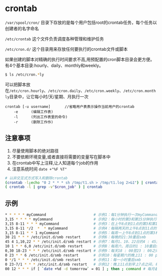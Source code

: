 # crontab

`/var/spool/cron/` 目录下存放的是每个用户包括root的crontab任务，每个任务以创建者的名字命名

`/etc/crontab` 这个文件负责调度各种管理和维护任务

`/etc/cron.d/` 这个目录用来存放任何要执行的crontab文件或脚本

如果创建的脚本对精确的执行时间要求不高,用预配置的cron脚本目录会更方便。有4个基本目录:hourly、daily、monthly和weekly。

```bash
$ ls /etc/cron.*ly
```

可以把脚本放在`/etc/cron.hourly`、`/etc/cron.daily`、`/etc/cron.weekly`、`/etc/cron.monthly`目录中，让它每小时/天/星期、月执行一次

```
crontab [-u username]　　　　//省略用户表表示操作当前用户的crontab
    -e      (编辑工作表)
    -l      (列出工作表里的命令)
    -r      (删除工作作)
```

## 注意事项

1. 尽量使用脚本的绝对路径
2. 不要依赖环境变量,或者直接将需要的变量写在脚本中
3. 在crontab中写上注释,让人知道每个job的作用
4. 注意系统时间 `date +"%F %T"`

```bash
# 以非交互式方式写入和删除crontab
(crontab -l;echo "0 2 * * * sh /tmp/t1.sh > /tmp/t1.log 2>&1") | crontab
( crontab -l | grep -v"$cron_job" ) | crontab 
```


## 示例
```bash
* * * * * myCommand                      # 示例1：每1分钟执行一次myCommand
3,15 * * * * myCommand                   # 示例2：每小时的第3和第15分钟执行
3,15 8-11 * * * myCommand                # 示例3：在上午8点到11点的第3和第15分钟执行
3,15 8-11 */2  *  * myCommand            # 示例4：每隔两天的上午8点到11点的第3和第15分钟执行
3,15 8-11 * * 1 myCommand                # 示例5：每周一上午8点到11点的第3和第15分钟执行
30 21 * * * /etc/init.d/smb restart      # 示例6：每晚的21:30重启smb
45 4 1,10,22 * * /etc/init.d/smb restart # 示例7：每月1、10、22日的4 : 45重启smb
10 1 * * 6,0 /etc/init.d/smb restart     # 示例8：每周六、周日的1 : 10重启smb
0,30 18-23 * * * /etc/init.d/smb restart # 示例9：每天18 : 00至23 : 00之间每隔30分钟重启smb
0 23 * * 6 /etc/init.d/smb restart       # 示例10：每星期六的晚上11 : 00 pm重启smb
0 */1 * * * /etc/init.d/smb restart      # 示例11：每一小时重启smb
0 23-7/1 * * * /etc/init.d/smb restart   # 示例12：晚上11点到早上7点之间，每隔一小时重启smb
00 12 * * * if [ `date +%d -d tomorrow` = 01 ] ; then ; command # 每月最后一天中午12点执行命令
```
